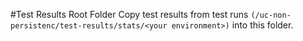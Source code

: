 #Test Results Root Folder 
Copy test results from test runs `(/uc-non-persistenc/test-results/stats/<your environment>)` into this folder. 